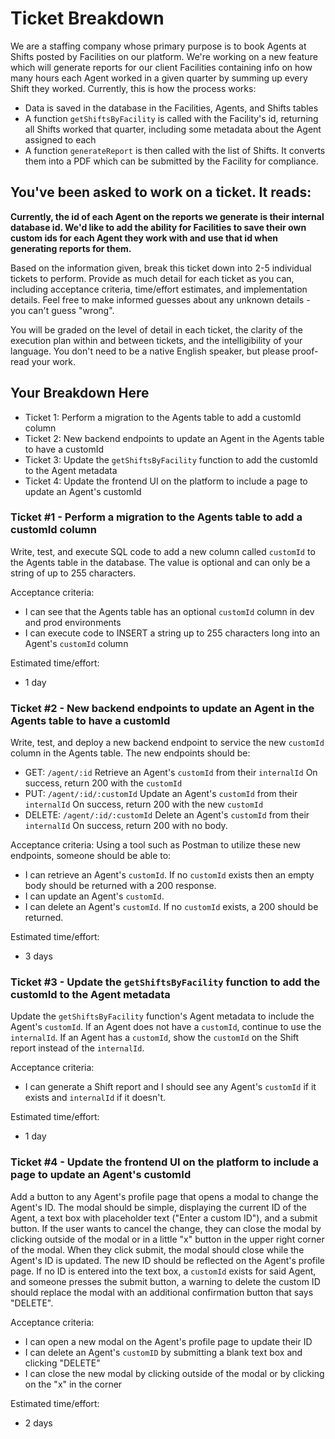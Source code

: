 # Ticket Breakdown
We are a staffing company whose primary purpose is to book Agents at Shifts posted by Facilities on our platform. We're working on a new feature which will generate reports for our client Facilities containing info on how many hours each Agent worked in a given quarter by summing up every Shift they worked. Currently, this is how the process works:

- Data is saved in the database in the Facilities, Agents, and Shifts tables
- A function `getShiftsByFacility` is called with the Facility's id, returning all Shifts worked that quarter, including some metadata about the Agent assigned to each
- A function `generateReport` is then called with the list of Shifts. It converts them into a PDF which can be submitted by the Facility for compliance.

## You've been asked to work on a ticket. It reads:

**Currently, the id of each Agent on the reports we generate is their internal database id. We'd like to add the ability for Facilities to save their own custom ids for each Agent they work with and use that id when generating reports for them.**


Based on the information given, break this ticket down into 2-5 individual tickets to perform. Provide as much detail for each ticket as you can, including acceptance criteria, time/effort estimates, and implementation details. Feel free to make informed guesses about any unknown details - you can't guess "wrong".


You will be graded on the level of detail in each ticket, the clarity of the execution plan within and between tickets, and the intelligibility of your language. You don't need to be a native English speaker, but please proof-read your work.

## Your Breakdown Here

- Ticket 1: Perform a migration to the Agents table to add a customId column
- Ticket 2: New backend endpoints to update an Agent in the Agents table to have a customId
- Ticket 3: Update the `getShiftsByFacility` function to add the customId to the Agent metadata
- Ticket 4: Update the frontend UI on the platform to include a page to update an Agent's customId

### Ticket #1 - Perform a migration to the Agents table to add a customId column
Write, test, and execute SQL code to add a new column called `customId` to the Agents table in the database. The value is optional and can only be a string of up to 255 characters.

Acceptance criteria:
- I can see that the Agents table has an optional `customId` column in dev and prod environments
- I can execute code to INSERT a string up to 255 characters long into an Agent's `customId` column

Estimated time/effort:
- 1 day

### Ticket #2 - New backend endpoints to update an Agent in the Agents table to have a customId

Write, test, and deploy a new backend endpoint to service the new `customId` column in the Agents table. The new endpoints should be:

- GET: `/agent/:id` Retrieve an Agent's `customId` from their `internalId` On success, return 200 with the `customId`
- PUT: `/agent/:id/:customId` Update an Agent's `customId` from their `internalId` On success, return 200 with the new `customId`
- DELETE: `/agent/:id/:customId` Delete an Agent's `customId` from their `internalId` On success, return 200 with no body.

Acceptance criteria:
Using a tool such as Postman to utilize these new endpoints, someone should be able to:
- I can retrieve an Agent's `customId`. If no `customId` exists then an empty body should be returned with a 200 response.
- I can update an Agent's `customId`.
- I can delete an Agent's `customId`. If no `customId` exists, a 200 should be returned.

Estimated time/effort:
- 3 days

### Ticket #3 - Update the `getShiftsByFacility` function to add the customId to the Agent metadata

Update the `getShiftsByFacility` function's Agent metadata to include the Agent's `customId`. If an Agent does not have a `customId`, continue to use the `internalId`.  If an Agent has a `customId`, show the `customId` on the Shift report instead of the `internalId`.

Acceptance criteria:
- I can generate a Shift report and I should see any Agent's `customId` if it exists and `internalId` if it doesn't.

Estimated time/effort:
- 1 day

### Ticket #4 - Update the frontend UI on the platform to include a page to update an Agent's customId

Add a button to any Agent's profile page that opens a modal to change the Agent's ID. The modal should be simple, displaying the current ID of the Agent, a text box with placeholder text ("Enter a custom ID"), and a submit button. If the user wants to cancel the change, they can close the modal by clicking outside of the modal or in a little "x" button in the upper right corner of the modal. When they click submit, the modal should close while the Agent's ID is updated. The new ID should be reflected on the Agent's profile page. If no ID is entered into the text box, a `customId` exists for said Agent, and someone presses the submit button, a warning to delete the custom ID should replace the modal with an additional confirmation button that says "DELETE".

Acceptance criteria:
- I can open a new modal on the Agent's profile page to update their ID
- I can delete an Agent's `customID` by submitting a blank text box and clicking "DELETE"
- I can close the new modal by clicking outside of the modal or by clicking on the "x" in the corner

Estimated time/effort:
- 2 days